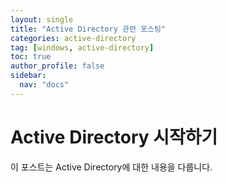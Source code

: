 ```yaml
---
layout: single
title: "Active Directory 관련 포스팅"
categories: active-directory
tag: [windows, active-directory]
toc: true
author_profile: false
sidebar:
  nav: "docs"
---
```


# Active Directory 시작하기

이 포스트는 Active Directory에 대한 내용을 다룹니다.